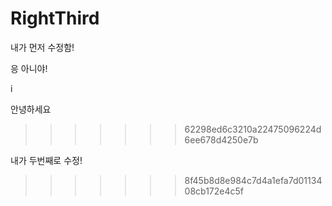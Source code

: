 # RightThird
내가 먼저 수정함!

응 아니야!

i

안녕하세요
>>>>>>> 62298ed6c3210a22475096224d6ee678d4250e7b


내가 두번째로 수정!
>>>>>>> 8f45b8d8e984c7d4a1efa7d0113408cb172e4c5f

